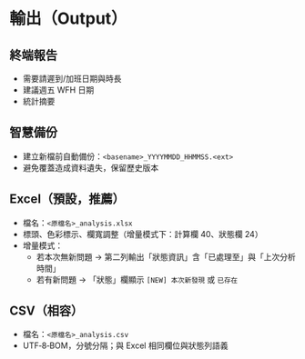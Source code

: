 # 輸出（Output）

## 終端報告
- 需要請遲到/加班日期與時長
- 建議週五 WFH 日期
- 統計摘要

## 智慧備份
- 建立新檔前自動備份：`<basename>_YYYYMMDD_HHMMSS.<ext>`
- 避免覆蓋造成資料遺失，保留歷史版本

## Excel（預設，推薦）
- 檔名：`<原檔名>_analysis.xlsx`
- 標頭、色彩標示、欄寬調整（增量模式下：計算欄 40、狀態欄 24）
- 增量模式：
  - 若本次無新問題 → 第二列輸出「狀態資訊」含「已處理至」與「上次分析時間」
  - 若有新問題 → 「狀態」欄顯示 `[NEW] 本次新發現` 或 `已存在`

## CSV（相容）
- 檔名：`<原檔名>_analysis.csv`
- UTF‑8‑BOM，分號分隔；與 Excel 相同欄位與狀態列語義

